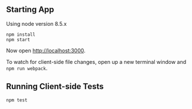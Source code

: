 ## Starting App

Using node version 8.5.x

```
npm install
npm start
```

Now open [http://localhost:3000](http://localhost:3000).

To watch for client-side file changes, open up a new terminal window and `npm run webpack`.

## Running Client-side Tests

`npm test`